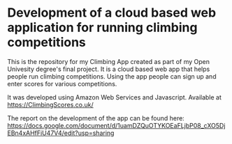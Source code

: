 # Development of a cloud based web application for running climbing competitions
This is the repository for my Climbing App created as part of my Open Univesity degree's final project. It is a cloud based web app that helps people run climbing competitions. Using the app people can sign up and enter scores for various competitions.

It was developed using Amazon Web Services and Javascript. Available at https://ClimbingScores.co.uk/

The report on the development of the app can be found here: https://docs.google.com/document/d/1uamDZQuOTYKOEaFLjbP08_cXO5DjEBn4xAHfFiU47V4/edit?usp=sharing
